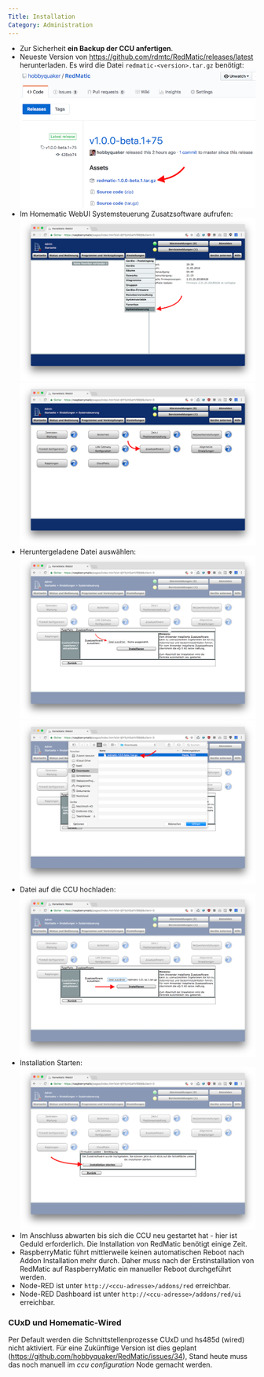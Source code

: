 ```yaml
---
Title: Installation
Category: Administration
---
```


* Zur Sicherheit __ein Backup der CCU anfertigen__.
* Neueste Version von https://github.com/rdmtc/RedMatic/releases/latest herunterladen. Es wird die Datei 
`redmatic-<version>.tar.gz` benötigt: ![](images/install-1.png)
* Im Homematic WebUI Systemsteuerung Zusatzsoftware aufrufen: ![](images/install-2.png) ![](images/install-3.png)
* Heruntergeladene Datei auswählen: ![](images/install-4.png) ![](images/install-5.png)
* Datei auf die CCU hochladen: ![](images/install-6.png)
* Installation Starten: ![](images/install-7.png)
* Im Anschluss abwarten bis sich die CCU neu gestartet hat - hier ist Geduld erforderlich. Die Installation von RedMatic benötigt einige Zeit.
* RaspberryMatic führt mittlerweile keinen automatischen Reboot nach Addon Installation mehr durch. Daher muss nach der Erstinstallation von RedMatic auf RaspberryMatic ein manueller Reboot durchgeführt werden.
* Node-RED ist unter `http://<ccu-adresse>/addons/red` erreichbar.
* Node-RED Dashboard ist unter `http://<ccu-adresse>/addons/red/ui` erreichbar.

### CUxD und Homematic-Wired

Per Default werden die Schnittstellenprozesse CUxD und hs485d (wired) nicht aktiviert. Für eine Zukünftige Version ist dies geplant (https://github.com/hobbyquaker/RedMatic/issues/34), Stand heute muss das noch manuell im _ccu configuration_ Node gemacht werden.
